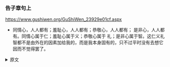 ### 告子章句上
https://www.gushiwen.org/GuShiWen_23929e01cf.aspx
- 同情心，人人都有；羞耻心，人人都有；恭敬心，人人都有； 是非心，人人都有。同情心属于仁；羞耻心属于义；恭敬心属于 礼；是非心属于智。这仁义礼智都不是由外在的因素加给我的，而是我本身固有的，只不过平时没有去想它因而不觉得罢了。
<details><summary>原文</summary>

恻隐之心，人皆有之；羞恶之心，人皆有之； 恭敬之心，人皆有之；是非之心，人皆有之。恻隐之心，仁也；羞 恶之心，义也；恭敬之心，礼也；是非之心智也。仁义礼智，非由外铄我也，我固有之也，弗思耳矣。
</details>
